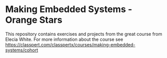 # Making Embedded Systems - Orange Stars
This repository contains exercises and projects from the great course from Elecia White.
For more information about the course see https://classpert.com/classpertx/courses/making-embedded-systems/cohort
